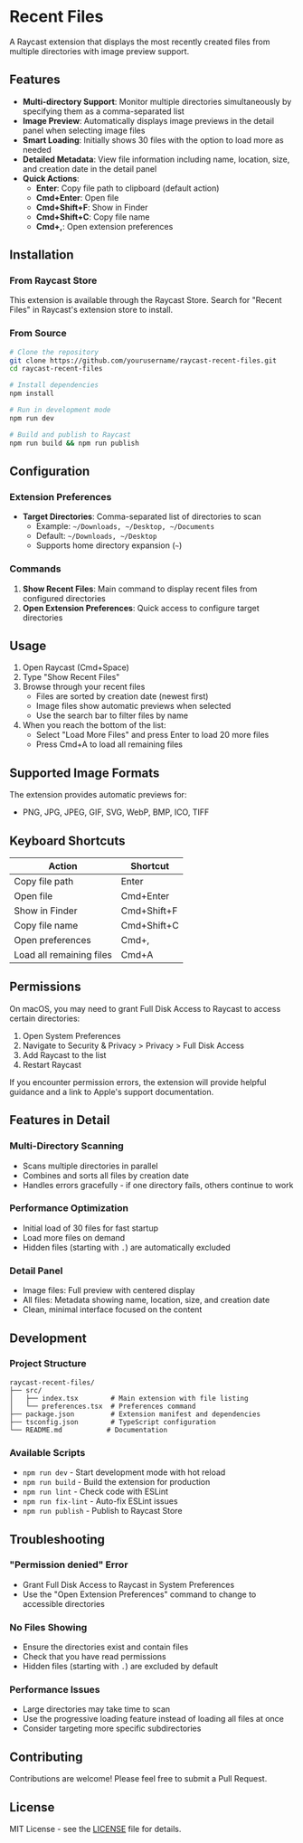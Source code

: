 # Recent Files

A Raycast extension that displays the most recently created files from multiple directories with image preview support.

## Features

- **Multi-directory Support**: Monitor multiple directories simultaneously by specifying them as a comma-separated list
- **Image Preview**: Automatically displays image previews in the detail panel when selecting image files
- **Smart Loading**: Initially shows 30 files with the option to load more as needed
- **Detailed Metadata**: View file information including name, location, size, and creation date in the detail panel
- **Quick Actions**:
  - **Enter**: Copy file path to clipboard (default action)
  - **Cmd+Enter**: Open file
  - **Cmd+Shift+F**: Show in Finder
  - **Cmd+Shift+C**: Copy file name
  - **Cmd+,**: Open extension preferences

## Installation

### From Raycast Store
This extension is available through the Raycast Store. Search for "Recent Files" in Raycast's extension store to install.

### From Source
```bash
# Clone the repository
git clone https://github.com/yourusername/raycast-recent-files.git
cd raycast-recent-files

# Install dependencies
npm install

# Run in development mode
npm run dev

# Build and publish to Raycast
npm run build && npm run publish
```

## Configuration

### Extension Preferences

- **Target Directories**: Comma-separated list of directories to scan
  - Example: `~/Downloads, ~/Desktop, ~/Documents`
  - Default: `~/Downloads, ~/Desktop`
  - Supports home directory expansion (`~`)

### Commands

1. **Show Recent Files**: Main command to display recent files from configured directories
2. **Open Extension Preferences**: Quick access to configure target directories

## Usage

1. Open Raycast (Cmd+Space)
2. Type "Show Recent Files"
3. Browse through your recent files
   - Files are sorted by creation date (newest first)
   - Image files show automatic previews when selected
   - Use the search bar to filter files by name
4. When you reach the bottom of the list:
   - Select "Load More Files" and press Enter to load 20 more files
   - Press Cmd+A to load all remaining files

## Supported Image Formats

The extension provides automatic previews for:
- PNG, JPG, JPEG, GIF, SVG, WebP, BMP, ICO, TIFF

## Keyboard Shortcuts

| Action                    | Shortcut       |
|--------------------------|----------------|
| Copy file path           | Enter          |
| Open file                | Cmd+Enter      |
| Show in Finder           | Cmd+Shift+F    |
| Copy file name           | Cmd+Shift+C    |
| Open preferences         | Cmd+,          |
| Load all remaining files | Cmd+A          |

## Permissions

On macOS, you may need to grant Full Disk Access to Raycast to access certain directories:

1. Open System Preferences
2. Navigate to Security & Privacy > Privacy > Full Disk Access
3. Add Raycast to the list
4. Restart Raycast

If you encounter permission errors, the extension will provide helpful guidance and a link to Apple's support documentation.

## Features in Detail

### Multi-Directory Scanning
- Scans multiple directories in parallel
- Combines and sorts all files by creation date
- Handles errors gracefully - if one directory fails, others continue to work

### Performance Optimization
- Initial load of 30 files for fast startup
- Load more files on demand
- Hidden files (starting with `.`) are automatically excluded

### Detail Panel
- Image files: Full preview with centered display
- All files: Metadata showing name, location, size, and creation date
- Clean, minimal interface focused on the content

## Development

### Project Structure
```
raycast-recent-files/
├── src/
│   ├── index.tsx        # Main extension with file listing
│   └── preferences.tsx  # Preferences command
├── package.json         # Extension manifest and dependencies
├── tsconfig.json        # TypeScript configuration
└── README.md           # Documentation
```

### Available Scripts
- `npm run dev` - Start development mode with hot reload
- `npm run build` - Build the extension for production
- `npm run lint` - Check code with ESLint
- `npm run fix-lint` - Auto-fix ESLint issues
- `npm run publish` - Publish to Raycast Store

## Troubleshooting

### "Permission denied" Error
- Grant Full Disk Access to Raycast in System Preferences
- Use the "Open Extension Preferences" command to change to accessible directories

### No Files Showing
- Ensure the directories exist and contain files
- Check that you have read permissions
- Hidden files (starting with `.`) are excluded by default

### Performance Issues
- Large directories may take time to scan
- Use the progressive loading feature instead of loading all files at once
- Consider targeting more specific subdirectories

## Contributing

Contributions are welcome! Please feel free to submit a Pull Request.

## License

MIT License - see the [LICENSE](LICENSE) file for details.